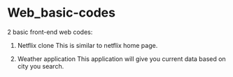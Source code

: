 # Web_basic-codes
2 basic front-end web codes:

1) Netflix clone
   This is similar to netflix home page.

2) Weather application
   This application will give you current data based on city you search.
